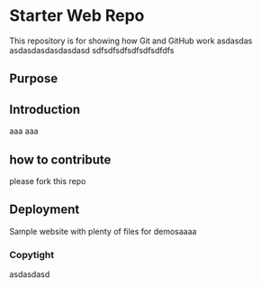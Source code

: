 # Starter Web Repo

This repository is for showing how Git and GitHub work
asdasdas asdasdasdasdasdasd sdfsdfsdfsdfsdfsdfdfs
## Purpose
## Introduction
aaa
aaa
## how to contribute
please fork this repo
## Deployment
Sample website with plenty of files for demosaaaa
### Copytight
asdasdasd